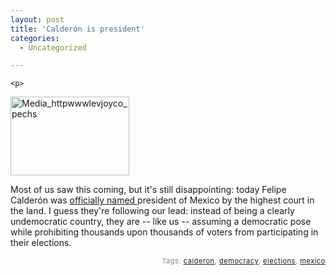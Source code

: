 ```yaml
---
layout: post
title: 'Calderón is president'
categories:
  - Uncategorized

---
```



    <p>
<div class='p_embed p_image_embed'>
<img alt="Media_httpwwwlevjoyco_pechs" height="126" src="http://levjoydotcom3.files.wordpress.com/2006/09/media_httpwwwlevjoyco_pechs.jpg?w=190" width="190" />
</div>

</p><p>
Most of us saw this coming, but it's still disappointing: today Felipe Calderón was <a href="http://www.nytimes.com/2006/09/05/world/americas/05cnd-mexico.html?hp&amp;ex=1157515200&amp;en=bfb495cc9158faf6&amp;ei=5094&amp;partner=homepage">officially named </a>president of Mexico by the highest court in the land.  I guess they're following our lead: instead of being a clearly undemocratic country, they are -- like us -- assuming a democratic pose while prohibiting thousands upon thousands of voters from participating in their elections. 
</p>
<p style="text-align:right;font-size:11px;letter-spacing:.05em;color:#808979;">Tags: <a href="http://www.technorati.com/tag/calderon" rel="tag">calderon</a>, <a href="http://www.technorati.com/tag/democracy" rel="tag">democracy</a>, <a href="http://www.technorati.com/tag/elections" rel="tag">elections</a>, <a href="http://www.technorati.com/tag/mexico" rel="tag">mexico</a></p>
  

